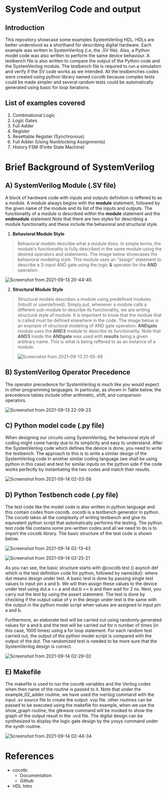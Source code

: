 
# SystemVerilog Code and output
## Introduction
This repository showcase some examples SystemVerilog HDL. HDLs are better understood as a shorthand for describing digital hardware. 
Each example was written in SystemVerilog (i.e, the .SV file). Also, a Python model code was also written to perform the same device behaviour. A testbench file is also written to compare the output of the Python code and the SystemVerilog module. The testbench file is required to run a simulation and verify if the SV code works as we intended. All the testbenches codes were created using python library named cocotb because complex tests could be made simpler and several random tests could be automatically generated using basic for loop iterations.

## List of examples covered

1. Combinational Logic
2. Logic Gates
3. Full Adder
4. Register
5. Resettable Register (Synchronous)
6. Full Adder (Using Nonblocking Assignments)
7. History FSM (Finite State Machine)

# Brief Background of SystemVerilog

## A) SystemVerilog Module (.SV file)

A block of hardware code with inputs and outputs definition is reffered to as a module. A module always begins with the **module** statement, followed by the given name of the module and its list of the inputs and outputs. 
The functionality of a module is described within the **module** statement and the **endmodule** statement 
Note that there are two styles for describing a module functionality and these include the behavioral and structural style.
1. **Behavioral Module Style**
> Behavioral models describe what a module does. In simple terms, the module's functionality is fully described in the same module using the desired operators and statements. The image below showcases the behavioral modeling style. This module uses an “assign” statement to describe a 3-input AND gate using the logic **&** operator for the **AND** operation.
> 
![Screenshot from 2021-09-13 20-44-45](https://user-images.githubusercontent.com/88589656/133176068-81a8392c-037d-4a2d-8dbe-1d6025464ea9.png)

2. **Structural Module Style**
> Structural models describes a module using predefined modules (inbuilt or userdefined). Simply put, whenever a module calls a different sub-module to describe its functionality, we are writing structural style of module. It is important to know that the module that is called must be defined elsewhere in the code. The image below is an example of structural modeling of AND gate operation. **ANDgate** module uses the **AND3** module to describe its functionality. Note that **AND3** inside the **ANDgate** was used with **results** being a given arbitrary name. This is what is being reffered to as an instance of a module.

> ![Screenshot from 2021-09-13 21-05-49](https://user-images.githubusercontent.com/88589656/133176289-fcec4bf9-64af-43eb-864b-2726ffeda371.png)

## B) SystemVerilog Operator Precedence
The operator precedence for SystemVerilog is much like you would expect in other programming languages. In particular, as shown in Table below, the precedence tables include other arithmetic, shift, and comparison operators.

![Screenshot from 2021-09-13 22-09-23](https://user-images.githubusercontent.com/88589656/133177700-28ccdc34-dc9e-4c7a-9dd2-5c9921a17e3e.png)

## C) Python model code (.py file)

When designing our circuits using SystemVerilog, the behavioral style of coding might come handy due to its simplicity and easy to understand. After the SystemVerilog code which defines the device is done, you need to write the testbench. The approach to this is to write a similar design of the SystemVerilog code in another similar coding language (we shall be using python in this case) and test for similar inputs on the python side if the code works perfectly by instantiating the two codes and match their results.

![Screenshot from 2021-09-14 02-03-58](https://user-images.githubusercontent.com/88589656/133177501-1d136807-e43a-41c3-bd6f-f0c59532b85d.png)

## D) Python Testbench code (.py file)

The test code like the model code is also written in python language and this contain codes from cocotb. cocotb is a testbench generator in python. The cocotb takes all the complexity of writing textbench and give its equivalent python script that automatically performs the testing. The python test code file contains some pre-written codes and all we need to do is to import the cocotb library. The basic structure of the test code is shown below.

![Screenshot from 2021-09-14 02-13-43](https://user-images.githubusercontent.com/88589656/133178438-9e680e43-61ef-4869-8385-a18fd7851f65.png)

![Screenshot from 2021-09-14 02-25-21](https://user-images.githubusercontent.com/88589656/133179407-e635ec67-033e-4df9-afd7-8dc2b42e2439.png)

As you can see, the basic structure starts with @cocotb.test () asynch def which is the test definition code for python, followed by name(dut): where dut means design under test. A basic test is done by passing single test values to input pin a and b. We will then assign these values to the device under test using dut.a <= a and dut.b <= b and then wait for 2 ns. Next, you carry out the test by using the assert statement. The test is done by checking if the output value of y in the design under test is the same with the output in the python model script when values are assigned to input pin a and b.

Furthermore, an elaborate test will be carried out using randomly generated values for a and b and the test will be carried out for n number of times (in this case, 1000 times) using a for loop statement. For each random test carried out, the output of the python model script is compared with the output of the dut. The randomized test is needed to be more sure that the SystemVerilog design is correct.

![Screenshot from 2021-09-14 02-29-02](https://user-images.githubusercontent.com/88589656/133179942-dc113449-8cba-457b-9c40-b8908ba01be1.png)

## E) Makefile
The makefile is used to run the cocotb variables and the Verilog codes when then name of the routine is passed to it. Note that under the example_02_adder routine, we have used the iverilog command with the input .sv source file to create the output .vvp file. other routines can be passed to be executed using the makefile for example, when we use the show_graph routine, the gtkwave command will be invoked to show the graph of the output result in the .vcd file. 
The digital design can be synthesized to display the logic gate design by the yosys command under the synth routine.

![Screenshot from 2021-09-14 02-44-34](https://user-images.githubusercontent.com/88589656/133180982-e4204e8f-aefd-4e58-ad7e-5b5c5801fc00.png)

# References
* cocotb:
  * Documentation
  * Github
* HDL Intro
